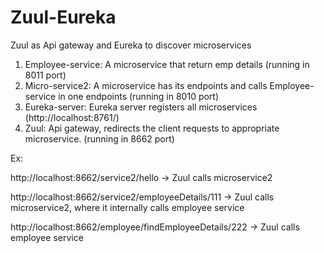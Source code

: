 # Zuul-Eureka
Zuul as Api gateway and Eureka to discover microservices

1) Employee-service: A microservice that return emp details (running in 8011 port)
2) Micro-service2: A microservice has its endpoints and calls Employee-service in one endpoints (running in 8010 port)
3) Eureka-server: Eureka server registers all microservices (http://localhost:8761/)
4) Zuul: Api gateway, redirects the client requests to appropriate microservice. (running in 8662 port)


Ex: 

http://localhost:8662/service2/hello -> Zuul calls microservice2

http://localhost:8662/service2/employeeDetails/111 -> Zuul calls microservice2, where it internally calls employee service

http://localhost:8662/employee/findEmployeeDetails/222 -> Zuul calls employee service
